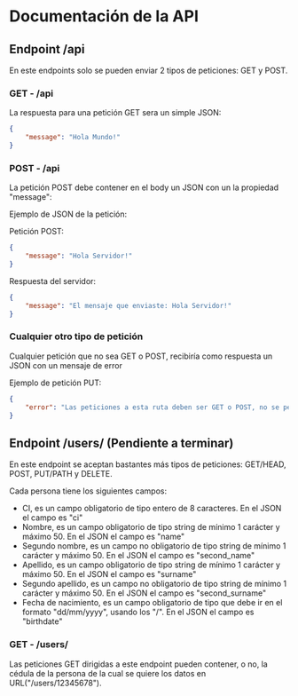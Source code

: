 # Documentación de la API

## Endpoint /api

En este endpoints solo se pueden enviar 2 tipos de peticiones: GET y POST.

### GET - /api

La respuesta para una petición GET sera un simple JSON:

```json
{
    "message": "Hola Mundo!"
}
```

### POST - /api

La petición POST debe contener en el body un JSON con un la propiedad "message":

Ejemplo de JSON de la petición:

Petición POST:

```json
{
    "message": "Hola Servidor!"
}
```

Respuesta del servidor:

```json
{
    "message": "El mensaje que enviaste: Hola Servidor!"
}
```

### Cualquier otro tipo de petición

Cualquier petición que no sea GET o POST, recibiría como respuesta un JSON con un mensaje de error

Ejemplo de petición PUT:

```json
{
    "error": "Las peticiones a esta ruta deben ser GET o POST, no se permite: PUT"
}
```

## Endpoint /users/ (Pendiente a terminar)

En este endpoint se aceptan bastantes más tipos de peticiones: GET/HEAD, POST, PUT/PATH y DELETE.

Cada persona tiene los siguientes campos:

- CI, es un campo obligatorio de tipo entero de 8 caracteres. En el JSON el campo es "ci"
- Nombre, es un campo obligatorio de tipo string de mínimo 1 carácter y máximo 50. En el JSON el campo es "name"
- Segundo nombre, es un campo no obligatorio de tipo string de mínimo 1 carácter y máximo 50. En el JSON el campo es "second_name"
- Apellido, es un campo obligatorio de tipo string de mínimo 1 carácter y máximo 50. En el JSON el campo es "surname"
- Segundo apellido, es un campo no obligatorio de tipo string de mínimo 1 carácter y máximo 50. En el JSON el campo es "second_surname"
- Fecha de nacimiento, es un campo obligatorio de tipo que debe ir en el formato "dd/mm/yyyy", usando los "/". En el JSON el campo es "birthdate"

### GET - /users/

Las peticiones GET dirigidas a este endpoint pueden contener, o no, la cédula de la persona de la cual se quiere los datos en URL("/users/12345678").
